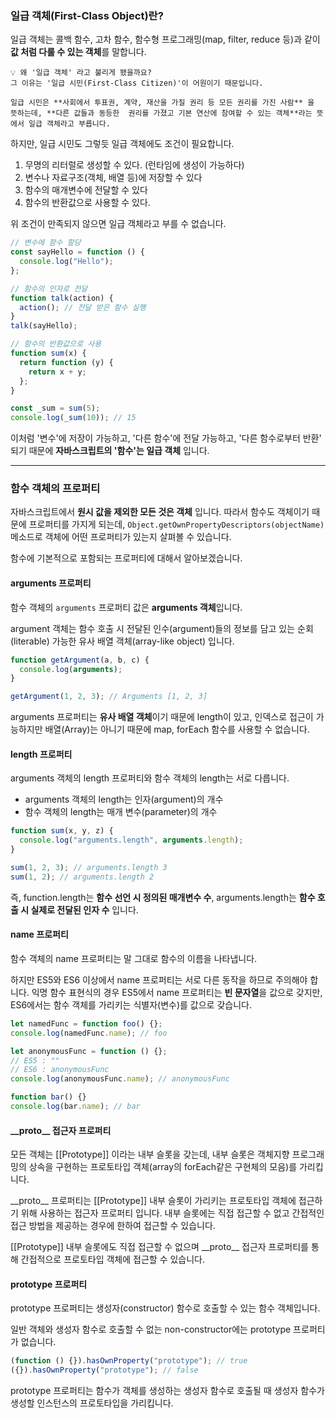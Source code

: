 ### 일급 객체(First-Class Object)란?

일급 객체는 콜백 함수, 고차 함수, 함수형 프로그래밍(map, filter, reduce 등)과 같이 **값 처럼 다룰 수 있는 객체**를 말합니다.

```
💡 왜 '일급 객체' 라고 불리게 됐을까요?
그 이유는 '일급 시민(First-Class Citizen)'이 어원이기 때문입니다.

일급 시민은 **사회에서 투표권, 계약, 재산을 가질 권리 등 모든 권리를 가진 사람** 을 뜻하는데, **다른 값들과 동등한  권리를 가졌고 기본 연산에 참여할 수 있는 객체**라는 뜻에서 일급 객체라고 부릅니다.
```

하지만, 일급 시민도 그렇듯 일급 객체에도 조건이 필요합니다.

1. 무명의 리터럴로 생성할 수 있다. (런타임에 생성이 가능하다)
2. 변수나 자료구조(객체, 배열 등)에 저장할 수 있다
3. 함수의 매개변수에 전달할 수 있다
4. 함수의 반환값으로 사용할 수 있다.

위 조건이 만족되지 않으면 일급 객체라고 부를 수 없습니다.

```js
// 변수에 함수 할당
const sayHello = function () {
  console.log("Hello");
};

// 함수의 인자로 전달
function talk(action) {
  action(); // 전달 받은 함수 실행
}
talk(sayHello);

// 함수의 반환값으로 사용
function sum(x) {
  return function (y) {
    return x + y;
  };
}

const _sum = sum(5);
console.log(_sum(10)); // 15
```

이처럼 '변수'에 저장이 가능하고, '다른 함수'에 전달 가능하고, '다른 함수로부터 반환' 되기 때문에 **자바스크립트의 '함수'는 일급 객체** 입니다.

---

### 함수 객체의 프로퍼티

자바스크립트에서 **원시 값을 제외한 모든 것은 객체** 입니다.
따라서 함수도 객체이기 때문에 프로퍼티를 가지게 되는데, `Object.getOwnPropertyDescriptors(objectName)`메소드로 객체에 어떤 프로퍼티가 있는지 살펴볼 수 있습니다.

함수에 기본적으로 포함되는 프로퍼티에 대해서 알아보겠습니다.

#### arguments 프로퍼티

함수 객체의 `arguments` 프로퍼티 값은 **arguments 객체**입니다.

argument 객체는 함수 호출 시 전달된 인수(argument)들의 정보를 담고 있는 순회(literable) 가능한 유사 배열 객체(array-like object) 입니다.

```js
function getArgument(a, b, c) {
  console.log(arguments);
}

getArgument(1, 2, 3); // Arguments [1, 2, 3]
```

arguments 프로퍼티는 **유사 배열 객체**이기 때문에 length이 있고, 인덱스로 접근이 가능하지만 배열(Array)는 아니기 때문에 map, forEach 함수를 사용할 수 없습니다.

#### length 프로퍼티

arguments 객체의 length 프로퍼티와 함수 객체의 length는 서로 다릅니다.

- arguments 객체의 length는 인자(argument)의 개수
- 함수 객체의 length는 매개 변수(parameter)의 개수

```js
function sum(x, y, z) {
  console.log("arguments.length", arguments.length);
}

sum(1, 2, 3); // arguments.length 3
sum(1, 2); // arguments.length 2
```

즉, function.length는 **함수 선언 시 정의된 매개변수 수**, arguments.length는 **함수 호출 시 실제로 전달된 인자 수** 입니다.

#### name 프로퍼티

함수 객체의 name 프로퍼티는 말 그대로 함수의 이름을 나타냅니다.

하지만 ES5와 ES6 이상에서 name 프로퍼티는 서로 다른 동작을 하므로 주의해야 합니다.
익명 함수 표현식의 경우 ES5에서 name 프로퍼티는 **빈 문자열**을 값으로 갖지만, ES6에서는 함수 객체를 가리키는 식별자(변수)를 값으로 갖습니다.

```js
let namedFunc = function foo() {};
console.log(namedFunc.name); // foo

let anonymousFunc = function () {};
// ES5 : ""
// ES6 : anonymousFunc
console.log(anonymousFunc.name); // anonymousFunc

function bar() {}
console.log(bar.name); // bar
```

#### \_\_proto\_\_ 접근자 프로퍼티

모든 객체는 \[\[Prototype]\] 이라는 내부 슬롯을 갖는데, 내부 슬롯은 객체지향 프로그래밍의 상속을 구현하는 프로토타입 객체(array의 forEach같은 구현체의 모음)를 가리킵니다.

\_\_proto\_\_ 프로퍼티는 \[\[Prototype]] 내부 슬롯이 가리키는 프로토타입 객체에 접근하기 위해 사용하는 접근자 프로퍼티 입니다.
내부 슬롯에는 직접 접근할 수 없고 간접적인 접근 방법을 제공하는 경우에 한하여 접근할 수 있습니다.

\[\[Prototype\]\] 내부 슬롯에도 직접 접근할 수 없으며 \_\_proto\_\_ 접근자 프로퍼티를 통해 간접적으로 프로토타입 객체에 접근할 수 있습니다.

#### prototype 프로퍼티

prototype 프로퍼티는 생성자(constructor) 함수로 호출할 수 있는 함수 객체입니다.

일반 객체와 생성자 함수로 호출할 수 없는 non-constructor에는 prototype 프로퍼티가 없습니다.

```js
(function () {}).hasOwnProperty("prototype"); // true
({}).hasOwnProperty("prototype"); // false
```

prototype 프로퍼티는 함수가 객체를 생성하는 생성자 함수로 호출될 때 생성자 함수가 생성할 인스턴스의 프로토타입을 가리킵니다.
